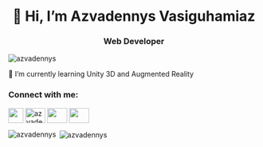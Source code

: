 
<h1 align="center">👋 Hi, I’m Azvadennys Vasiguhamiaz</h1>
<h3 align="center">Web Developer</h3>
<p align="left"> <img src="https://komarev.com/ghpvc/?username=azvadennys&label=Profile%20views&color=0e75b6&style=flat" alt="azvadennys" /> </p>
🌱 I’m currently learning Unity 3D and Augmented Reality

<h3 align="left">Connect with me:</h3>
<p align="left">
<a href="https://www.linkedin.com/in/azvadennys-vasiguhamiaz/" target="blank"><img align="center" src="https://user-images.githubusercontent.com/86347335/139518389-9720320c-ffe5-44a7-b90a-a980c9f15d6d.png" azvadennys" height="30" width="30" /></a>
<a href="https://fb.com/azvadennys" target="blank"><img align="center" src="https://raw.githubusercontent.com/rahuldkjain/github-profile-readme-generator/master/src/images/icons/Social/facebook.svg" alt="azvadennys" height="30" width="40" /></a>
<a href="https://instagram.com/azvadennys" target="blank"><img align="center" src="https://raw.githubusercontent.com/rahuldkjain/github-profile-readme-generator/master/src/images/icons/Social/instagram.svg" azvadennys" height="30" width="40" /></a>
 <a href="https://wa.me/6282175831680?text=I%20Get%20Your%20Contact%20From%20Github" target="blank"><img align="center" src="https://raw.githubusercontent.com/rahuldkjain/github-profile-readme-generator/master/src/images/icons/Social/whatsapp.svg" azvadennys" height="30" width="40" /></a>
</p>
<p><img align="left" src="https://github-readme-stats.vercel.app/api/top-langs?username=azvadennys&show_icons=true&locale=en&layout=compact" alt="azvadennys" /></p>
<p>&nbsp;<img align="center" src="https://github-readme-stats.vercel.app/api?username=azvadennys&show_icons=true&locale=en" alt="azvadennys" /></p>
